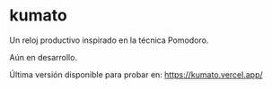 # kumato
 Un reloj productivo inspirado en la técnica Pomodoro.
 
 Aún en desarrollo.

Última versión disponible para probar en: https://kumato.vercel.app/
